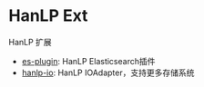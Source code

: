 # HanLP Ext

HanLP 扩展

- [es-plugin](es-plugin): HanLP Elasticsearch插件
- [hanlp-io](hanlp-io): HanLP IOAdapter，支持更多存储系统
